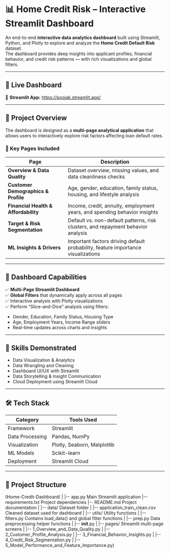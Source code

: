 # 📊 Home Credit Risk – Interactive Streamlit Dashboard

An end-to-end **interactive data analytics dashboard** built using Streamlit, Python, and Plotly to explore and analyze the **Home Credit Default Risk** dataset.  
The dashboard provides deep insights into applicant profiles, financial behavior, and credit risk patterns — with rich visualizations and global filters.

---

## 🚀 Live Dashboard  
🔗 **Streamlit App:** https://poojak.streamlit.app/ 
 

---

## 📁 Project Overview

The dashboard is designed as a **multi-page analytical application** that allows users to interactively explore risk factors affecting loan default rates.

### 🔹 Key Pages Included

| Page | Description |
|------|--------------|
| **Overview & Data Quality** | Dataset overview, missing values, and data cleanliness checks |
| **Customer Demographics & Profile** | Age, gender, education, family status, housing, and lifestyle analysis |
| **Financial Health & Affordability** | Income, credit, annuity, employment years, and spending behavior insights |
| **Target & Risk Segmentation** | Default vs. non-default patterns, risk clusters, and repayment behavior analysis |
| **ML Insights & Drivers** | Important factors driving default probability, feature importance visualizations |

---

## 🎯 Dashboard Capabilities

✅ **Multi-Page Streamlit Dashboard**  
✅ **Global Filters** that dynamically apply across all pages  
✅ Interactive analysis with Plotly visualizations  
✅ Perform “Slice-and-Dice” analysis using filters:

- Gender, Education, Family Status, Housing Type  
- Age, Employment Years, Income Range sliders  
- Real-time updates across charts and insights  

---

## 🧠 Skills Demonstrated

- Data Visualization & Analytics  
- Data Wrangling and Cleaning  
- Dashboard UI/UX with Streamlit  
- Data Storytelling & Insight Communication  
- Cloud Deployment using Streamlit Cloud  

---

## 🛠️ Tech Stack

| Category | Tools Used |
|----------|-------------|
| Framework | Streamlit |
| Data Processing | Pandas, NumPy |
| Visualization | Plotly, Seaborn, Matplotlib |
| ML Models | Scikit-learn |
| Deployment | Streamlit Cloud |

---

## 📂 Project Structure

(Home-Credit-Dashboard/
|
|-- app.py                                  Main Streamlit application
|-- requirements.txt                        Project dependencies
|-- README.md                               Project documentation
|
|-- data/                                   Dataset folder
|    |-- application_train_clean.csv        Cleaned dataset used for dashboard
|
|-- utils/                                  Utility functions
|    |-- filters.py                         Contains load_data() and global filter functions
|    |-- prep.py                            Data preprocessing helper functions
|    |-- __init__.py
|
|-- pages/                                  Streamlit multi-page screens
|    |-- 1_Overview_and_Data_Quality.py
|    |-- 2_Customer_Profile_Analysis.py
|    |-- 3_Financial_Behavior_Insights.py
|    |-- 4_Credit_Risk_Segmentation.py
|    |-- 5_Model_Performance_and_Feature_Importance.py)




